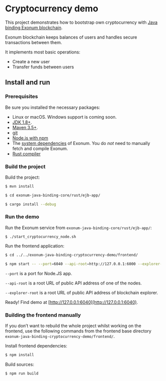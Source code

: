 # Cryptocurrency demo

This project demonstrates how to bootstrap own cryptocurrency
with [Java binding Exonum blockchain](https://github.com/exonum/exonum).

Exonum blockchain keeps balances of users and handles secure
transactions between them.

It implements most basic operations:

- Create a new user
- Transfer funds between users

## Install and run

### Prerequisites

Be sure you installed the necessary packages:
- Linux or macOS. Windows support is coming soon.
- [JDK 1.8+](http://jdk.java.net/10/).
- [Maven 3.5+](https://maven.apache.org/download.cgi).
- [git](https://git-scm.com/downloads)
- [Node.js with npm](https://nodejs.org/en/download/)
- The [system dependencies](https://exonum.com/doc/get-started/install/) of Exonum. You do _not_ need to manually fetch and compile Exonum.
- [Rust compiler](https://rustup.rs/)

### Build the project

Build the project:

```sh
$ mvn install

$ cd exonum-java-binding-core/rust/ejb-app/

$ cargo install --debug
```

### Run the demo

Run the Exonum service from `exonum-java-binding-core/rust/ejb-app/`:
```
$ ./start_cryptocurrency_node.sh
```

<!-- markdownlint-enable MD013 -->

Run the frontend application:

```sh
$ cd ../../exonum-java-binding-cryptocurrency-demo/frontend/

$ npm start -- --port=6040 --api-root=http://127.0.0.1:6000 --explorer-root=http://127.0.0.1:3000
```

`--port` is a port for Node.JS app.

`--api-root` is a root URL of public API address of one of the nodes.

`--explorer-root` is a root URL of public API address of blockchain explorer.

Ready! Find demo at [http://127.0.0.1:6040](http://127.0.0.1:6040).

### Building the frontend manually
If you don’t want to rebuild the whole project whilst working 
on the frontend, use the following commands from the frontend base directory 
`exonum-java-binding-cryptocurrency-demo/frontend/`.

Install frontend dependencies:

```sh
$ npm install
```

Build sources:

```sh
$ npm run build
```
